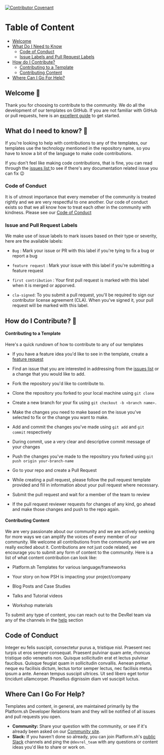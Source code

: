 [![Contributor Covenant](https://img.shields.io/badge/Contributor%20Covenant-2.0-4baaaa.svg)](code_of_conduct.md)

# Table of Content

- [Welcome](#welcome-)
- [What Do I Need to Know](#what-do-i-need-to-know-)
  - [Code of Conduct](#code-of-conduct)
  - [Issue Labels and Pull Request Labels](#issue-and-pull-request-labels)
- [How do I Contribute?](#how-do-i-contribute-)
  - [Contributing to a Template](#contributing-to-a-template)
  - [Contributing Content](#contributing-content)
- [Where Can I Go For Help?](#where-can-i-go-for-help)

## Welcome 👋

Thank you for choosing to contribute to the community. We do all the development of our templates on GitHub. If you are not familiar with GitHub or pull requests, here is an [excellent guide](https://guides.github.com/activities/hello-world/) to get started.

## What do I need to know? 🤔

If you're looking to help with contributions to any of the templates, our templates use the technology mentioned in the repository name, so you have to know a bit of the language to make code contributions.

If you don't feel like making code contributions, that is fine, you can read through the [issues list ](#) to see if there's any documentation related issue you can fix 😉

### Code of Conduct

It is of utmost importance that every memeber of the community is treated rightly and we are very respectful to one another. Our code of conduct exists so that we all know how to treat each other in the community with kindness. Please see our [Code of Conduct](/CODE_OF_CONDUCT.md)

### Issue and Pull Request Labels

We make use of issue labels to mark issues based on their type or severity, here are the available labels:

- `Bug` : Mark your issue or PR with this label if you're tying to fix a bug or report a bug

- `feature request` : Mark your issue with this label if you're submitting a feature request

- `first contribution` : Your first pull request is marked with this label when it is merged or apporved.

- `cla-signed`: To you submit a pull request, you'll be required to sign our contributor license agreement (CLA). When you've signed it, your pull request will be marked with this label.

## How do I Contribute? 📝

#### Contributing to a Template

Here's a quick rundown of how to contribute to any of our templates

- If you have a feature idea you'd like to see in the template, create a [feature request](https://github.com/chadwcarlson/metabase/issues/new?assignees=&labels=feature+request&template=feature_request.md&title=)

- Find an issue that you are interested in addressing from the [issues list](/issues) or a change that you would like to add.

- Fork the repository you'd like to contribute to.

- Clone the repository you forked to your local machine using `git clone`

- Create a new branch for your fix using `git checkout -b <branch name>.`

- Make the changes you need to make based on the issue you've selected to fix or the change you want to make.

- Add and commit the changes you've made using `git add` and `git commit` respectively

- During commit, use a very clear and descriptive commit message of your changes

- Push the changes you've made to the repository you forked using `git push origin your-branch-name`

- Go to your repo and create a Pull Request

- While creating a pull request, please follow the pull request template provided and fill in information about your pull request where necessary.

- Submit the pull request and wait for a member of the team to review

- If the pull request reviewer requests for changes of any kind, go ahead and make those changes and push to the repo again.

#### Contributing Content

We are very passionate about our community and we are actively seeking for more ways we can amplify the voices of every member of our community. We welcome all contributions from the community and we are really excited about it. Contributions are not just code related, we encourage you to submit any form of content to the community. Here is a list of what content contribution can look like:

- Platform.sh Templates for various language/frameworks

- Your story on how PSH is impacting your project/company

- Blog Posts and Case Studies

- Talks and Tutorial videos

- Workshop materials

To submit any type of content, you can reach out to the DevRel team via any of the channels in the [help](#where-can-i-go-for-help) section

## Code of Conduct

Integer eu felis suscipit, consectetur purus a, tristique nisl. Praesent nec turpis ut eros semper consequat. Praesent pulvinar quam ante, rhoncus tristique odio venenatis non. Quisque sollicitudin erat et lectus pulvinar faucibus. Quisque feugiat quam in sollicitudin convallis. Aenean pretium, neque eu facilisis dictum, lectus tortor semper lectus, nec facilisis metus ipsum a ante. Aenean tempus suscipit ultrices. Ut sed libero eget tortor tincidunt ullamcorper. Phasellus dignissim diam vel suscipit luctus.

## Where Can I Go For Help?

Templates and content, in general, are maintained primarily by the Platform.sh Developer Relations team and they will be notified of all issues and pull requests you open.

- **Community:** Share your question with the community, or see if it's already been asked on our [Community site](https://community.platform.sh).
- **Slack:** If you haven't done so already, you can join Platform.sh's [public Slack](https://chat.platform.sh/) channels and ping the `@devrel_team` with any questions or content ideas you'd like to share or work on.
  <!-- - **E-mail:** You can also reach the DevRel team directly at `devrel@platform.sh`. -->
